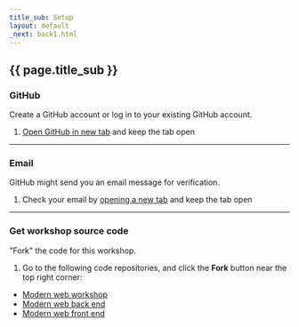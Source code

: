 ```yaml
---
title_sub: Setup
layout: default
_next: back1.html
---
```


## {{ page.title_sub }}

### GitHub

Create a GitHub account or log in to your existing GitHub account.

1. <a href="https://github.com" target="_blank">Open GitHub in new tab</a> and keep the tab open

---

### Email

GitHub might send you an email message for verification.

1. Check your email by <a href="about:blank" target="_blank">opening a new tab</a> and keep the tab open

---

### Get workshop source code

"Fork" the code for this workshop.

1. Go to the following code repositories, and click the **Fork** button near the top right corner:

- [Modern web workshop](https://github.com/brianzelip/modern-web-workshop)
- [Modern web back end](https://github.com/brianzelip/modern-web-back-end)
- [Modern web front end](https://github.com/brianzelip/modern-web-front-end)
